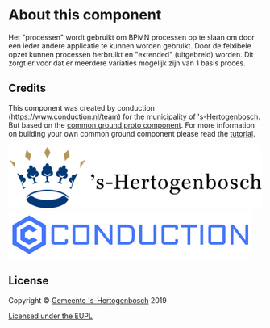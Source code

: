 # About this component

Het "processen" wordt gebruikt om BPMN processen op te slaan om door een ieder andere applicatie te kunnen worden gebruikt. Door de felxibele opzet kunnen processen herbruikt en "extended" (uitgebreid) worden. Dit zorgt er voor dat er meerdere variaties mogelijk zijn van 1 basis proces. 

## Credits
This component was created by conduction (https://www.conduction.nl/team) for the municipality of ['s-Hertogenbosch](https://www.s-hertogenbosch.nl/). But based  on the [common ground proto component](https://github.com/ConductionNL/commonground-component). For more information on building your own common ground component please read the [tutorial](https://github.com/ConductionNL/commonground-component/blob/master/TUTORIAL.md).  

[!['s-Hertogenbosch](https://raw.githubusercontent.com/ConductionNL/processes/master/resources/logo-s-hertogenbosch.svg?sanitize=true "'s-Hertogenbosch")](https://www.s-hertogenbosch.nl/)
[![Conduction](https://raw.githubusercontent.com/ConductionNL/processes/master/resources/logo-conduction.svg?sanitize=true "Conduction")](https://www.conduction.nl/)

## License
Copyright &copy; [Gemeente 's-Hertogenbosch](https://www.s-hertogenbosch.nl/) 2019

[Licensed under the EUPL](LICENCE.md)

